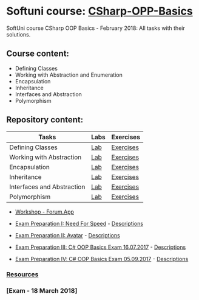 # Softuni course: [CSharp-OPP-Basics](https://softuni.bg/trainings/1842/csharp-oop-basics-february-2018)
SoftUni course CSharp OOP Basics - February 2018: All tasks with their solutions.

## Course content:
- Defining Classes
- Working with Abstraction and Enumeration
- Encapsulation
- Inheritance
- Interfaces and Abstraction
- Polymorphism

## Repository content:
Tasks							| Labs																																| Exercises																																	
--------------------------------|-----------------------------------------------------------------------------------------------------------------------------------|----------------
Defining Classes				| [Lab](https://github.com/dobroslav-atanasov/CSharp-OOP-Basics/tree/master/01.DefiningClasses-Lab)									| [Exercises](https://github.com/dobroslav-atanasov/CSharp-OOP-Basics/tree/master/02.DefiningClasses-Exercises)
Working with Abstraction		| [Lab](https://github.com/dobroslav-atanasov/CSharp-OOP-Basics/tree/master/03.WorkingWithAbstraction-Lab)							| [Exercises](https://github.com/dobroslav-atanasov/CSharp-OOP-Basics/tree/master/04.WorkingWithAbstraction-Exercises)
Encapsulation					| [Lab](https://github.com/dobroslav-atanasov/CSharp-OOP-Basics/tree/master/05.Encapsulation-Lab)									| [Exercises](https://github.com/dobroslav-atanasov/CSharp-OOP-Basics/tree/master/06.Encapsulation-Exercises)
Inheritance						| [Lab](https://github.com/dobroslav-atanasov/CSharp-OOP-Basics/tree/master/07.Inheritance-Lab)										| [Exercises](https://github.com/dobroslav-atanasov/CSharp-OOP-Basics/tree/master/08.Inheritance-Exercises)
Interfaces and Abstraction		| [Lab](https://github.com/dobroslav-atanasov/CSharp-OOP-Basics/tree/master/09.InterfacesAndAbstraction-Lab)						| [Exercises](https://github.com/dobroslav-atanasov/CSharp-OOP-Basics/tree/master/10.InterfacesAndAbstraction-Exercises)
Polymorphism					| [Lab](https://github.com/dobroslav-atanasov/CSharp-OOP-Basics/tree/master/11.Polymorphism-Lab)									| [Exercises](https://github.com/dobroslav-atanasov/CSharp-OOP-Basics/tree/master/12.Polymorphism-Exercises)

- [Workshop - Forum.App](https://github.com/dobroslav-atanasov/CSharp-OOP-Basics/tree/master/13.Workshop-Forum)

- [Exam Preparation I: Need For Speed](https://github.com/dobroslav-atanasov/CSharp-OOP-Basics/tree/master/14.ExamPreparationI-NeedForSpeed) - [Descriptions](https://github.com/dobroslav-atanasov/CSharp-OOP-Basics/tree/master/Resources/Exam%20Preparation%20-%20I%20-%20Need%20For%20Speed)
- [Exam Preparation II: Avatar]() - [Descriptions]()
- [Exam Preparation III: C# OOP Basics Exam 16.07.2017]() - [Descriptions]()
- [Exam Preparation IV: C# OOP Basics Exam 05.09.2017]() - [Descriptions]()

### [Resources](https://github.com/dobroslav-atanasov/CSharp-OOP-Basics/tree/master/Resources)

### [Exam - 18 March 2018]